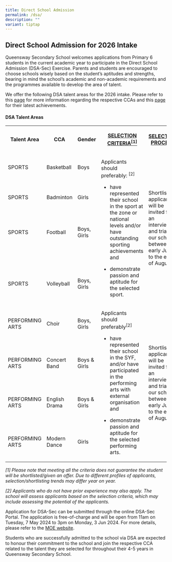 ```yaml
---
title: Direct School Admission
permalink: /dsa/
description: ""
variant: tiptap
---
```

<h2>Direct School Admission for 2026 Intake</h2>
<p>Queensway Secondary School welcomes applications from Primary 6 students
in the current academic year to participate in the Direct School Admission
(DSA-Sec) Exercise. Parents and students are encouraged to choose schools
wisely based on the student’s aptitudes and strengths, bearing in mind
the school’s academic and non-academic requirements and the programmes
available to develop the area of talent.</p>
<p>We offer the following DSA talent areas for the 2026 intake. Please refer
to this <a href="https://www.queenswaysec.moe.edu.sg/basketball/" rel="noopener noreferrer nofollow" target="_blank">page</a> for
more information regarding the respective CCAs and this <a href="https://www.queenswaysec.moe.edu.sg/achievements/" rel="noopener noreferrer nofollow" target="_blank">page</a> for
their latest achievements.</p>
<h4>DSA Talent Areas</h4>
<table style="minWidth: 125px">
<colgroup>
<col>
<col>
<col>
<col>
<col>
</colgroup>
<tbody>
<tr>
<th rowspan="1" colspan="1">
<p>Talent Area</p>
</th>
<th rowspan="1" colspan="1">
<p>CCA</p>
</th>
<th rowspan="1" colspan="1">
<p>Gender</p>
</th>
<th rowspan="1" colspan="1">
<p><strong><u>SELECTION CRITERIA<sup>[1]</sup></u></strong>
</p>
</th>
<th rowspan="1" colspan="1">
<p><strong><u>SELECTION PROCESS</u></strong>
</p>
</th>
</tr>
<tr>
<td rowspan="1" colspan="1">
<p>SPORTS</p>
</td>
<td rowspan="1" colspan="1">
<p>Basketball</p>
</td>
<td rowspan="1" colspan="1">
<p>Boys</p>
</td>
<td rowspan="5" colspan="1">
<p>Applicants should preferably: <sup>[2]</sup>
</p>
<ul data-tight="true" class="tight">
<li>
<p>have represented their school in the sport at the zone or national levels
and/or have outstanding sporting achievements and</p>
</li>
<li>
<p>demonstrate passion and aptitude for the selected sport.</p>
</li>
</ul>
</td>
<td rowspan="5" colspan="1">
<p>Shortlisted applicants will be invited for an interview and trial at our
school between early July to the end of August.</p>
</td>
</tr>
<tr>
<td rowspan="1" colspan="1">
<p>SPORTS</p>
</td>
<td rowspan="1" colspan="1">
<p>Badminton</p>
</td>
<td rowspan="1" colspan="1">
<p>Girls</p>
</td>
</tr>
<tr>
<td rowspan="1" colspan="1">
<p>SPORTS</p>
</td>
<td rowspan="1" colspan="1">
<p>Football</p>
</td>
<td rowspan="1" colspan="1">
<p>Boys, Girls</p>
</td>
</tr>
<tr>
<td rowspan="1" colspan="1">
<p></p>
</td>
<td rowspan="1" colspan="1">
<p></p>
</td>
<td rowspan="1" colspan="1">
<p></p>
</td>
</tr>
<tr>
<td rowspan="1" colspan="1">
<p>SPORTS</p>
</td>
<td rowspan="1" colspan="1">
<p>Volleyball</p>
</td>
<td rowspan="1" colspan="1">
<p>Boys, Girls</p>
</td>
</tr>
<tr>
<td rowspan="1" colspan="1">
<p>PERFORMING ARTS</p>
</td>
<td rowspan="1" colspan="1">
<p>Choir</p>
</td>
<td rowspan="1" colspan="1">
<p>Boys, Girls</p>
</td>
<td rowspan="4" colspan="1">
<p>Applicants should preferably<sup>[2]</sup>
</p>
<ul data-tight="true" class="tight">
<li>
<p>have represented their school in the SYF, and/or have participated in
the performing arts with external organisation and</p>
</li>
<li>
<p>demonstrate passion and aptitude for the selected performing arts.</p>
</li>
</ul>
</td>
<td rowspan="4" colspan="1">
<p>Shortlisted applicants will be invited for an interview and trial at our
school between early July to the end of August.</p>
</td>
</tr>
<tr>
<td rowspan="1" colspan="1">
<p>PERFORMING ARTS</p>
</td>
<td rowspan="1" colspan="1">
<p>Concert Band</p>
</td>
<td rowspan="1" colspan="1">
<p>Boys &amp; Girls</p>
</td>
</tr>
<tr>
<td rowspan="1" colspan="1">
<p>PERFORMING ARTS</p>
</td>
<td rowspan="1" colspan="1">
<p>English Drama</p>
</td>
<td rowspan="1" colspan="1">
<p>Boys &amp; Girls</p>
</td>
</tr>
<tr>
<td rowspan="1" colspan="1">
<p>PERFORMING ARTS</p>
</td>
<td rowspan="1" colspan="1">
<p>Modern Dance</p>
</td>
<td rowspan="1" colspan="1">
<p>Girls</p>
</td>
</tr>
</tbody>
</table>
<p><em>[1] Please note that meeting all the criteria does not guarantee the student will be shortlisted/given an offer. Due to different profiles of applicants, selection/shortlisting trends may differ year on year.</em>
</p>
<p></p>
<p><em>[2] Applicants who do not have prior experience may also apply. The school will assess applicants based on the selection criteria, which may include assessing the potential of the applicants.</em>
</p>
<p>Application for DSA-Sec can be submitted through the online DSA-Sec Portal.
The application is free-of-charge and will be open from 11am on Tuesday,
7 May 2024 to 3pm on Monday, 3 Jun 2024. For more details, please refer
to the <a href="http://www.moe.gov.sg/dsa-sec" rel="noopener noreferrer nofollow" target="_blank">MOE website</a>.</p>
<p>Students who are successfully admitted to the school via DSA are expected
to honour their commitment to the school and join the respective CCA related
to the talent they are selected for throughout their 4-5 years in Queensway
Secondary School.</p>